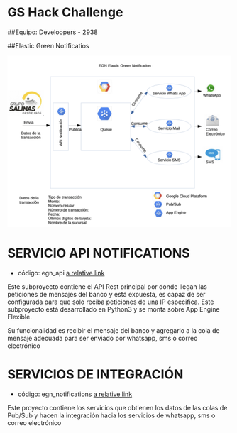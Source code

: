 # GS Hack Challenge

##Equipo: Develoopers - 2938

##Elastic Green Notificatios

![alt text](https://github.com/Memeuge/egn/blob/master/readme/Diagrama.png)


# SERVICIO API NOTIFICATIONS
  - código: egn_api [a relative link](egn_api/README.md)

  Este subproyecto contiene el API Rest principal por donde llegan las peticiones de mensajes del banco y está expuesta, es capaz de ser configurada para que solo reciba peticiones de una IP especifica.
  Este subproyecto está desarrollado en Python3 y se monta sobre App Engine Flexible.

  Su funcionalidad es recibir el mensaje del banco y agregarlo a la cola de mensaje adecuada para ser enviado por whatsapp, sms o correo electrónico

# SERVICIOS DE INTEGRACIÓN
 - código: egn_notifications [a relative link](egn_notifications/README.md)

 Este proyecto contiene los servicios que obtienen los datos de las colas de Pub/Sub y hacen la integración hacia los servicios de whatsapp, sms o correo electrónico
